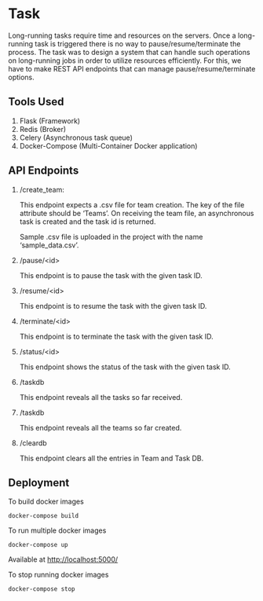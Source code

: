 # Task
Long-running tasks require time and resources on the servers. Once a long-running task is triggered there is no way to pause/resume/terminate the process. The task was to design a system that can handle such operations on long-running jobs in order to utilize resources efficiently. For this, we have to make REST API endpoints that can manage pause/resume/terminate options.

## Tools Used
1. Flask  (Framework)
2. Redis  (Broker)
3. Celery (Asynchronous task queue)
4. Docker-Compose (Multi-Container Docker application)

## API Endpoints
1. /create_team:

    This endpoint expects a .csv file for team creation. The key of the file attribute should be ‘Teams’. On receiving the team file, an asynchronous task is created and the task id is returned.

    Sample .csv file is uploaded in the project with the name ‘sample_data.csv’. 

2. /pause/\<id>

    This endpoint is to pause the task with the given task ID.

3. /resume/\<id>

    This endpoint is to resume the task with the given task ID.

4. /terminate/\<id>

    This endpoint is to terminate the task with the given task ID.

5. /status/\<id>

    This endpoint shows the status of the task with the given task ID.

6. /taskdb

    This endpoint reveals all the tasks so far received. 

7. /taskdb

    This endpoint reveals all the teams so far created.

8. /cleardb

    This endpoint clears all the entries in Team and Task DB. 

## Deployment

To build docker images

```docker-compose build```

To run multiple docker images

```docker-compose up```

Available at [http://localhost:5000/](http://localhost:5000/)

To stop running docker images

```docker-compose stop``` 
